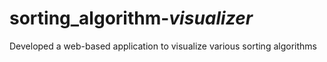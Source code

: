 # sorting_algorithm-_visualizer_
Developed a web-based application to visualize various sorting algorithms
